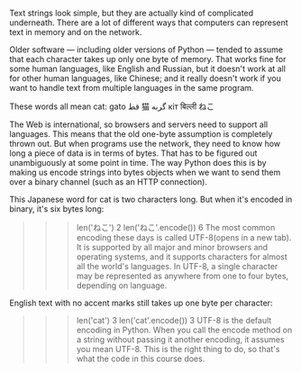 Text strings look simple, but they are actually kind of complicated underneath. There are a lot of different ways that computers can represent text in memory and on the network.

Older software — including older versions of Python — tended to assume that each character takes up only one byte of memory. That works fine for some human languages, like English and Russian, but it doesn't work at all for other human languages, like Chinese; and it really doesn't work if you want to handle text from multiple languages in the same program.

These words all mean cat:
gato قط 猫 گربه кіт बिल्ली ねこ

The Web is international, so browsers and servers need to support all languages. This means that the old one-byte assumption is completely thrown out. But when programs use the network, they need to know how long a piece of data is in terms of bytes. That has to be figured out unambiguously at some point in time. The way Python does this is by making us encode strings into bytes objects when we want to send them over a binary channel (such as an HTTP connection).

This Japanese word for cat is two characters long. But when it's encoded in binary, it's six bytes long:

> > > len('ねこ')
> > > 2
> > > len('ねこ'.encode())
> > > 6
> > > The most common encoding these days is called UTF-8(opens in a new tab). It is supported by all major and minor browsers and operating systems, and it supports characters for almost all the world's languages. In UTF-8, a single character may be represented as anywhere from one to four bytes, depending on language.

English text with no accent marks still takes up one byte per character:

> > > len('cat')
> > > 3
> > > len('cat'.encode())
> > > 3
> > > UTF-8 is the default encoding in Python. When you call the encode method on a string without passing it another encoding, it assumes you mean UTF-8. This is the right thing to do, so that's what the code in this course does.
